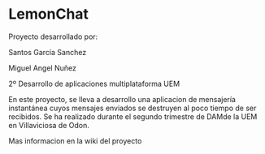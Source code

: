 # LemonChat
Proyecto desarrollado por:

Santos García Sanchez

Miguel Angel Nuñez

2º Desarrollo de aplicaciones multiplataforma UEM

En este proyecto, se lleva a desarrollo una aplicacion de mensajería instantánea cuyos mensajes enviados se destruyen al poco tiempo de ser recibidos. Se ha realizado durante el segundo trimestre de DAMde la UEM en Villaviciosa de Odon.

Mas informacion en la wiki del proyecto
